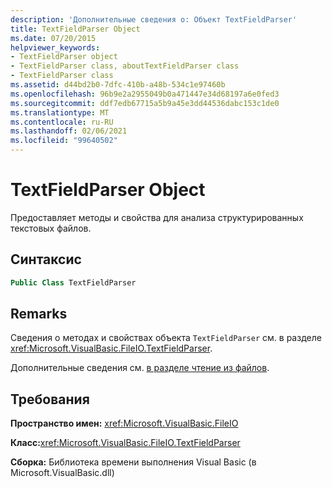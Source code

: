 ```yaml
---
description: 'Дополнительные сведения о: Объект TextFieldParser'
title: TextFieldParser Object
ms.date: 07/20/2015
helpviewer_keywords:
- TextFieldParser object
- TextFieldParser class, aboutTextFieldParser class
- TextFieldParser class
ms.assetid: d44bd2b0-7dfc-410b-a48b-534c1e97460b
ms.openlocfilehash: 96b9e2a2955049b0a471447e34d68197a6e0fed3
ms.sourcegitcommit: ddf7edb67715a5b9a45e3dd44536dabc153c1de0
ms.translationtype: MT
ms.contentlocale: ru-RU
ms.lasthandoff: 02/06/2021
ms.locfileid: "99640502"
---
```

# <a name="textfieldparser-object"></a>TextFieldParser Object

Предоставляет методы и свойства для анализа структурированных текстовых файлов.  
  
## <a name="syntax"></a>Синтаксис  
  
```vb  
Public Class TextFieldParser  
```  
  
## <a name="remarks"></a>Remarks  

 Сведения о методах и свойствах объекта `TextFieldParser` см. в разделе <xref:Microsoft.VisualBasic.FileIO.TextFieldParser>.  
  
 Дополнительные сведения см. [в разделе чтение из файлов](../../developing-apps/programming/drives-directories-files/reading-from-files.md).  
  
## <a name="requirements"></a>Требования  

 **Пространство имен:** <xref:Microsoft.VisualBasic.FileIO>  
  
 **Класс:**<xref:Microsoft.VisualBasic.FileIO.TextFieldParser>  
  
 **Сборка:** Библиотека времени выполнения Visual Basic (в Microsoft.VisualBasic.dll)
